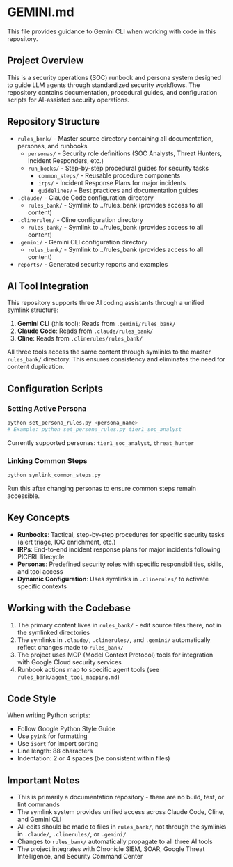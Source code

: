 # GEMINI.md

This file provides guidance to Gemini CLI when working with code in this repository.

## Project Overview

This is a security operations (SOC) runbook and persona system designed to guide LLM agents through standardized security workflows. The repository contains documentation, procedural guides, and configuration scripts for AI-assisted security operations.

## Repository Structure

- `rules_bank/` - Master source directory containing all documentation, personas, and runbooks
  - `personas/` - Security role definitions (SOC Analysts, Threat Hunters, Incident Responders, etc.)
  - `run_books/` - Step-by-step procedural guides for security tasks
    - `common_steps/` - Reusable procedure components
    - `irps/` - Incident Response Plans for major incidents
    - `guidelines/` - Best practices and documentation guides
- `.claude/` - Claude Code configuration directory
  - `rules_bank/` - Symlink to ../rules_bank (provides access to all content)
- `.clinerules/` - Cline configuration directory
  - `rules_bank/` - Symlink to ../rules_bank (provides access to all content)
- `.gemini/` - Gemini CLI configuration directory
  - `rules_bank/` - Symlink to ../rules_bank (provides access to all content)
- `reports/` - Generated security reports and examples

## AI Tool Integration

This repository supports three AI coding assistants through a unified symlink structure:

1. **Gemini CLI** (this tool): Reads from `.gemini/rules_bank/`
2. **Claude Code**: Reads from `.claude/rules_bank/`
3. **Cline**: Reads from `.clinerules/rules_bank/`

All three tools access the same content through symlinks to the master `rules_bank/` directory. This ensures consistency and eliminates the need for content duplication.

## Configuration Scripts

### Setting Active Persona
```bash
python set_persona_rules.py <persona_name>
# Example: python set_persona_rules.py tier1_soc_analyst
```
Currently supported personas: `tier1_soc_analyst`, `threat_hunter`

### Linking Common Steps
```bash
python symlink_common_steps.py
```
Run this after changing personas to ensure common steps remain accessible.

## Key Concepts

- **Runbooks**: Tactical, step-by-step procedures for specific security tasks (alert triage, IOC enrichment, etc.)
- **IRPs**: End-to-end incident response plans for major incidents following PICERL lifecycle
- **Personas**: Predefined security roles with specific responsibilities, skills, and tool access
- **Dynamic Configuration**: Uses symlinks in `.clinerules/` to activate specific contexts

## Working with the Codebase

1. The primary content lives in `rules_bank/` - edit source files there, not in the symlinked directories
2. The symlinks in `.claude/`, `.clinerules/`, and `.gemini/` automatically reflect changes made to `rules_bank/`
3. The project uses MCP (Model Context Protocol) tools for integration with Google Cloud security services
4. Runbook actions map to specific agent tools (see `rules_bank/agent_tool_mapping.md`)

## Code Style

When writing Python scripts:
- Follow Google Python Style Guide
- Use `pyink` for formatting
- Use `isort` for import sorting
- Line length: 88 characters
- Indentation: 2 or 4 spaces (be consistent within files)

## Important Notes

- This is primarily a documentation repository - there are no build, test, or lint commands
- The symlink system provides unified access across Claude Code, Cline, and Gemini CLI
- All edits should be made to files in `rules_bank/`, not through the symlinks in `.claude/`, `.clinerules/`, or `.gemini/`
- Changes to `rules_bank/` automatically propagate to all three AI tools
- The project integrates with Chronicle SIEM, SOAR, Google Threat Intelligence, and Security Command Center